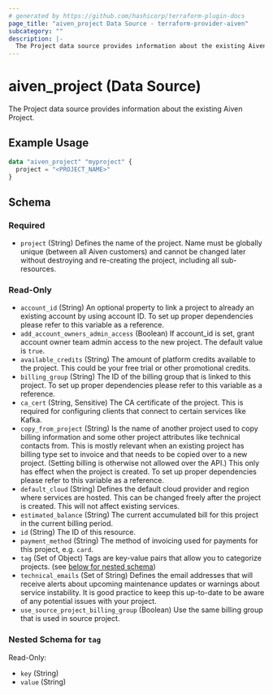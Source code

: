 ```yaml
---
# generated by https://github.com/hashicorp/terraform-plugin-docs
page_title: "aiven_project Data Source - terraform-provider-aiven"
subcategory: ""
description: |-
  The Project data source provides information about the existing Aiven Project.
---
```


# aiven_project (Data Source)

The Project data source provides information about the existing Aiven Project.

## Example Usage

```terraform
data "aiven_project" "myproject" {
  project = "<PROJECT_NAME>"
}
```

<!-- schema generated by tfplugindocs -->
## Schema

### Required

- `project` (String) Defines the name of the project. Name must be globally unique (between all Aiven customers) and cannot be changed later without destroying and re-creating the project, including all sub-resources.

### Read-Only

- `account_id` (String) An optional property to link a project to already an existing account by using account ID. To set up proper dependencies please refer to this variable as a reference.
- `add_account_owners_admin_access` (Boolean) If account_id is set, grant account owner team admin access to the new project. The default value is `true`.
- `available_credits` (String) The amount of platform credits available to the project. This could be your free trial or other promotional credits.
- `billing_group` (String) The ID of the billing group that is linked to this project. To set up proper dependencies please refer to this variable as a reference.
- `ca_cert` (String, Sensitive) The CA certificate of the project. This is required for configuring clients that connect to certain services like Kafka.
- `copy_from_project` (String) Is the name of another project used to copy billing information and some other project attributes like technical contacts from. This is mostly relevant when an existing project has billing type set to invoice and that needs to be copied over to a new project. (Setting billing is otherwise not allowed over the API.) This only has effect when the project is created. To set up proper dependencies please refer to this variable as a reference.
- `default_cloud` (String) Defines the default cloud provider and region where services are hosted. This can be changed freely after the project is created. This will not affect existing services.
- `estimated_balance` (String) The current accumulated bill for this project in the current billing period.
- `id` (String) The ID of this resource.
- `payment_method` (String) The method of invoicing used for payments for this project, e.g. `card`.
- `tag` (Set of Object) Tags are key-value pairs that allow you to categorize projects. (see [below for nested schema](#nestedatt--tag))
- `technical_emails` (Set of String) Defines the email addresses that will receive alerts about upcoming maintenance updates or warnings about service instability. It is  good practice to keep this up-to-date to be aware of any potential issues with your project.
- `use_source_project_billing_group` (Boolean) Use the same billing group that is used in source project.

<a id="nestedatt--tag"></a>
### Nested Schema for `tag`

Read-Only:

- `key` (String)
- `value` (String)


